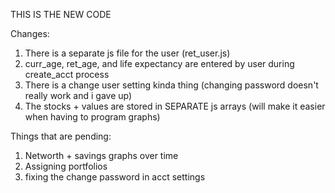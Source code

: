 
THIS IS THE NEW CODE

Changes:

1. There is a separate js file for the user (ret_user.js)
2. curr_age, ret_age, and life expectancy are entered by user during create_acct process
3. There is a change user setting kinda thing (changing password doesn't really work and i gave up)
4. The stocks + values are stored in SEPARATE js arrays (will make it easier when having to program graphs)

Things that are pending:
1. Networth + savings graphs over time
2. Assigning portfolios
3. fixing the change password in acct settings
